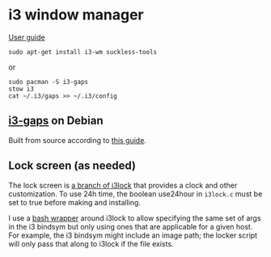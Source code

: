 # i3 window manager
[User guide](https://i3wm.org/docs/userguide.html)

```
sudo apt-get install i3-wm suckless-tools
```
or
```
sudo pacman -S i3-gaps
stow i3
cat ~/.i3/gaps >> ~/.i3/config
```

## [i3-gaps](https://github.com/Airblader/i3) on Debian
Built from source according to [this
guide](benjames.io/2017/09/03/installing-i3-gaps-on-ubuntu-16-04/).

## Lock screen (as needed)
The lock screen is [a branch of i3lock](https://github.com/Lixxia/i3lock) that
provides a clock and other customization. To use 24h time, the boolean use24hour
in `i3lock.c` must be set to true before making and installing.

I use a [bash wrapper](scripts/locker) around i3lock to allow specifying the
same set of args in the i3 bindsym but only using ones that are applicable for a
given host. For example, the i3 bindsym might include an image path; the locker
script will only pass that along to i3lock if the file exists.
